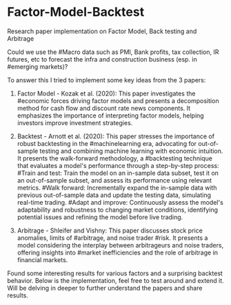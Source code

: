 # Factor-Model-Backtest
Research paper implementation on Factor Model, Back testing and Arbitrage

Could we use the #Macro data such as PMI, Bank profits, tax collection, IR futures, etc to forecast the infra and construction business (esp. in #emerging markets)?

To answer this I tried to implement some key ideas from the 3 papers:

1. Factor Model - Kozak et al. (2020): This paper investigates the #economic forces driving factor models and presents a decomposition method for cash flow and discount rate news components. It emphasizes the importance of interpreting factor models, helping investors improve investment strategies.

2. Backtest - Arnott et al. (2020): This paper stresses the importance of robust backtesting in the #machinelearning era, advocating for out-of-sample testing and combining machine learning with economic intuition. It presents the walk-forward methodology, a #backtesting technique that evaluates a model's performance through a step-by-step process:
#Train and test: Train the model on an in-sample data subset, test it on an out-of-sample subset, and assess its performance using relevant metrics.
#Walk forward: Incrementally expand the in-sample data with previous out-of-sample data and update the testing data, simulating real-time trading.
#Adapt and improve: Continuously assess the model's adaptability and robustness to changing market conditions, identifying potential issues and refining the model before live trading.

3. Arbitrage - Shleifer and Vishny: This paper discusses stock price anomalies, limits of #arbitrage, and noise trader #risk. It presents a model considering the interplay between arbitrageurs and noise traders, offering insights into #market inefficiencies and the role of arbitrage in financial markets.

Found some interesting results for various factors and a surprising backtest behavior. Below is the implementation, feel free to test around and extend it. Will be delving in deeper to further understand the papers and share results.
